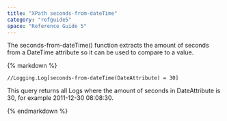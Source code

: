 ```yaml
---
title: "XPath seconds-from-dateTime"
category: "refguide5"
space: "Reference Guide 5"
---
```



The seconds-from-dateTime() function extracts the amount of seconds from a DateTime attribute so it can be used to compare to a value.

<div class="alert alert-info">{% markdown %}

```
//Logging.Log[seconds-from-dateTime(DateAttribute) = 30]

```

This query returns all Logs where the amount of seconds in DateAttribute is 30, for example 2011-12-30 08:08:30.

{% endmarkdown %}</div>